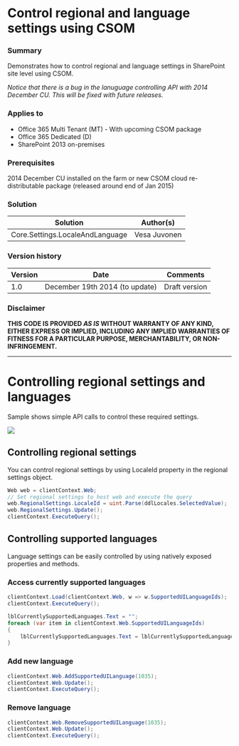 # Control regional and language settings using CSOM #

### Summary ###
Demonstrates how to control regional and language settings in SharePoint site level using CSOM.

*Notice that there is a bug in the lanuguage controlling API with 2014 December CU. This will be fixed with future releases.*

### Applies to ###
-  Office 365 Multi Tenant (MT) - With upcoming CSOM package
-  Office 365 Dedicated (D) 
-  SharePoint 2013 on-premises

### Prerequisites ###
2014 December CU installed on the farm or new CSOM cloud re-distributable package (released around end of Jan 2015)

### Solution ###
Solution | Author(s)
---------|----------
Core.Settings.LocaleAndLanguage | Vesa Juvonen

### Version history ###
Version  | Date | Comments
---------| -----| --------
1.0  | December 19th 2014 (to update) | Draft version

### Disclaimer ###
**THIS CODE IS PROVIDED *AS IS* WITHOUT WARRANTY OF ANY KIND, EITHER EXPRESS OR IMPLIED, INCLUDING ANY IMPLIED WARRANTIES OF FITNESS FOR A PARTICULAR PURPOSE, MERCHANTABILITY, OR NON-INFRINGEMENT.**


----------

# Controlling regional settings and languages #
Sample shows simple API calls to control these required settings. 

![](http://i.imgur.com/dbXy4Cf.png)

## Controlling regional settings ##
You can control regional settings by using LocaleId property in the regional settings object. 
```C#
Web web = clientContext.Web;
// Set regional settings to host web and execute the query
web.RegionalSettings.LocaleId = uint.Parse(ddlLocales.SelectedValue);
web.RegionalSettings.Update();
clientContext.ExecuteQuery();
```


## Controlling supported languages ##
Language settings can be easily controlled by using natively exposed properties and methods.

### Access currently supported languages ###

```C#
clientContext.Load(clientContext.Web, w => w.SupportedUILanguageIds);
clientContext.ExecuteQuery();

lblCurrentlySupportedLanguages.Text = "";
foreach (var item in clientContext.Web.SupportedUILanguageIds)
{
    lblCurrentlySupportedLanguages.Text = lblCurrentlySupportedLanguages.Text + " | " + item;
}
```

### Add new language ###

```C#
clientContext.Web.AddSupportedUILanguage(1035);
clientContext.Web.Update();
clientContext.ExecuteQuery();
```

### Remove language ###

```C#
clientContext.Web.RemoveSupportedUILanguage(1035);
clientContext.Web.Update();
clientContext.ExecuteQuery();
```